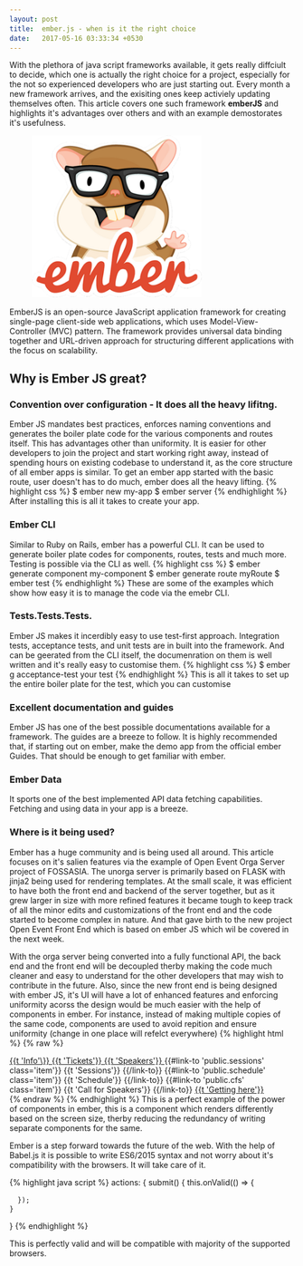 ```yaml
---
layout: post
title:  ember.js - when is it the right choice
date:   2017-05-16 03:33:34 +0530
---
```


With the plethora of java script frameworks available, it gets really diffciult to decide, which one is actually the right choice for a project, especially for the not so experienced developers who are just starting out. Every month a new framework arrives, and the exisiting ones keep activiely updating themselves often.  This article covers one such framework **emberJS**  and highlights it's advantages over others and with an example demostorates it's usefulness.

<figure>
	<img src="/images/ember-logo.png" style="width:300px">
</figure>

EmberJS is an open-source JavaScript application framework for creating single-page client-side web applications, which uses Model-View-Controller (MVC) pattern. The framework provides universal data binding together and URL-driven approach for structuring different applications with the focus on scalability.


<h2>Why is Ember JS great?</h2>
<h3> Convention over configuration - It does all the heavy lifitng. </h3>
Ember JS  mandates best practices, enforces naming conventions and generates the boiler plate code for the various components and routes itself. This has advantages other than uniformity. It is easier for other developers to join the project and start working right away, instead of spending hours on existing codebase to understand it, as the core structure of all ember apps is similar. To get an ember app started with the basic route, user doesn't has to do much, ember does all the heavy lifting.
{% highlight css %}
	$ ember new my-app
	$ ember server
{% endhighlight %}
After installing this is all it takes to create your app.

<h3>Ember CLI </h3>
Similar to Ruby on Rails, ember has a powerful CLI. It can be used to generate boiler plate codes for components, routes, tests and much more. Testing is possible via the CLI as well.
{% highlight css %}
$ ember generate component my-component
$ ember generate route myRoute
$ ember test
{% endhighlight %}
These are some of the examples which show how easy it is to manage the code via the emebr CLI.
<h3>Tests.Tests.Tests.</h3>
Ember JS makes it incerdibly easy to use test-first approach. Integration tests, acceptance tests, and unit tests are in built into the framework. And can be geerated from the CLI itself, the documenration on them is well written and it's really easy to customise them.
{% highlight css %}
$ ember g acceptance-test your test
{% endhighlight %}
This is all it takes to set up the entire boiler plate for the test, which you can customise
<h3>Excellent documentation and guides</h3>
Ember JS has one of the best possible documentations available for a framework. The guides are a breeze to follow. It is highly recommended that, if starting out on ember, make the demo app from the official ember Guides. That should be enough to get familiar with ember.

<h3> Ember Data </h3>
It sports one of the best implemented API data fetching capabilities. Fetching and using data in your app is a breeze.
<h3>Where is it being used?</h3>
Ember has a huge community and is being used all around. This article focuses on it's salien features via the example of Open Event Orga Server project of FOSSASIA. The unorga server is primarily based on FLASK with jinja2 being used for rendering templates. At the small scale, it was efficient to have both the front end and backend of the server together, but as it grew larger in size with more refined features it became tough to keep track of all the minor edits and customizations of the front end and the code started to become complex in nature.
And that gave birth to the new project Open Event Front End which is based on ember JS which wil be covered in the next week.

With the orga server being converted into a fully functional API, the back end and the front end will be decoupled therby making the code much cleaner and easy to understand for the other developers that may wish to contribute in the future.
Also, since the new front end is being designed with ember JS, it's UI will have a lot of enhanced features and enforcing uniformity acorss the design would be much easier with the help of components in ember.
For instance, instead of making multiple copies of the same code, components are used to avoid repition and ensure uniformity (change in one place will refelct everywhere)
{% highlight html %}
{% raw %}
<div class="ui fluid vertical {{unless device.isMobile 'pointing'}} menu">
  <a class="item {{if (eq session.currentRouteName 'public.index') 'active'}}" href="{{href-to 'public.index'}}">
    {{t 'Info'\}}
  </a>
  <a class="item" href="{{href-to 'public.index'}}#tickets">
    {{t 'Tickets'}}
  </a>
  <a class="item" href="{{href-to 'public.index'}}#speakers">
    {{t 'Speakers'}}
  </a>
  {{#link-to 'public.sessions' class='item'}}
    {{t 'Sessions'}}
  {{/link-to}}
  {{#link-to 'public.schedule' class='item'}}
    {{t 'Schedule'}}
  {{/link-to}}
  {{#link-to 'public.cfs' class='item'}}
    {{t 'Call for Speakers'}}
  {{/link-to}}
  <a class="item" href="{{href-to 'public.index'}}#getting-here">
    {{t 'Getting here'}}
  </a>
</div>
{% endraw %}
{% endhighlight %}
This is a perfect example of the power of components in ember, this is a component which renders differently based on the screen size, therby reducing the redundancy of writing separate components for the same.

Ember is a step forward towards the future of the web. With the help of Babel.js it is possible to write ES6/2015 syntax and not worry about it's compatibility with the browsers. It will take care of it.

{% highlight java script %}
actions: {
    submit() {
      this.onValid(() => {

      });
    }
  }
{% endhighlight %}

This is perfectly valid and will be compatible with majority of the supported browsers.